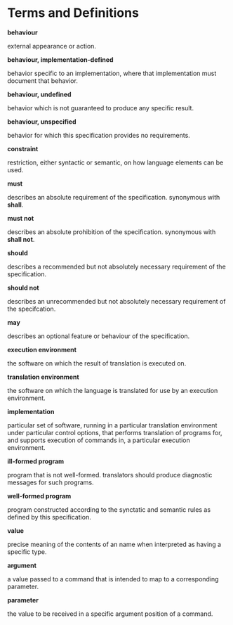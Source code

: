 Terms and Definitions
=====================

**behaviour**

external appearance or action.

**behaviour, implementation-defined**

behavior specific to an implementation, where that implementation must document that behavior.

**behaviour, undefined**

behavior which is not guaranteed to produce any specific result.

**behaviour, unspecified**

behavior for which this specification provides no requirements.

**constraint**

restriction, either syntactic or semantic, on how language elements can be used.

**must**

describes an absolute requirement of the specification. synonymous with **shall**.

**must not**

describes an absolute prohibition of the specification. synonymous with **shall not**.

**should**

describes a recommended but not absolutely necessary requirement of the specification.

**should not**

describes an unrecommended but not absolutely necessary requirement of the specifcation.

**may**

describes an optional feature or behaviour of the specification.

**execution environment**

the software on which the result of translation is executed on.

**translation environment**

the software on which the language is translated for use by an execution environment.

**implementation**

particular set of software, running in a particular translation environment under particular control options, that performs translation of programs for, and supports execution of commands in, a particular execution environment.

**ill-formed program**

program that is not well-formed. translators should produce diagnostic messages for such programs.

**well-formed program**

program constructed according to the synctatic and semantic rules as defined by this specification.

**value**

precise meaning of the contents of an name when interpreted as having a specific type.

**argument**

a value passed to a command that is intended to map to a corresponding parameter.

**parameter**

the value to be received in a specific argument position of a command.

